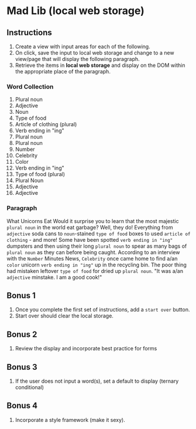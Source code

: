 # Mad Lib (local web storage)

## Instructions
1. Create a view with input areas for each of the following. 
1. On click, save the input to local web storage and change to a new view/page that will display the following paragraph.
1. Retrieve the items in **local web storage** and display on the DOM within the appropriate place of the paragraph.

### Word Collection
1. Plural noun
1. Adjective
1. Noun
1. Type of food
1. Article of clothing (plural)
1. Verb ending in "ing"
1. Plural noun
1. Plural noun
1. Number
1. Celebrity
1. Color
1. Verb ending in "ing"
1. Type of food (plural)
1. Plural Noun
1. Adjective
1. Adjective

### Paragraph
What Unicorns Eat
Would it surprise you to learn that the most majestic `plural noun` in the world eat garbage? Well, they do!
Everything from `adjective` soda cans to `noun`-stained `type of food` boxes to used `article of clothing` - and more!
Some have been spotted `verb ending in "ing"` dumpsters and then using their long `plural noun` to spear
as many bags of `plural noun` as they can before being caught. According to an interview with the `Number` Minutes News,
`Celebrity` once came home to find a/an `color` unicorn `verb ending in "ing"` up in the recycling bin.
The poor thing had mistaken leftover `type of food` for dried up `plural noun`. "It was a/an `adjective` minstake. I am a good cook!"

## Bonus 1
1. Once you complete the first set of instructions, add a `start over` button. 
1. Start over should clear the local storage. 

## Bonus 2
1. Review the display and incorporate best practice for forms

## Bonus 3
1. If the user does not input a word(s), set a default to display (ternary conditional)

## Bonus 4
1. Incorporate a style framework (make it sexy).
